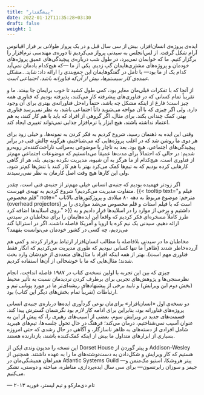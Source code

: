 ```yaml
---
title: "پیشگفتار"
date: 2022-01-12T11:35:28+03:30
draft: false
weight: 1
---
```


ایده‌ی پروژه‌ی انسان‌افزار، بیش از سی سال قبل و در یک پرواز طولانی بر فراز اقیانوس آرام شکل گرفت. از لس‌انجلس به سیدنی پرواز می‌کردیم تا دوره‌ی مهندسی نرم‌افزار را برگزار کنیم. ما که خوابمان نمی‌برد، در طول شب درباره‌ی پیچیدگی‌های عمیق پروژه‌های خودمان و پروژه‌های مشتری‌هایمان گپ زدیم. یکی از ما —که هیچ‌کدام یادمان نمی‌آید کدام یک از ما بود— با تأمل در گفتگوهایمان این جمع‌بندی را ارائه داد:
<em>شاید...مشکل عمده‌ی کار سیستم‌ها، بیش از آن‌که فناورانه باشد، اجتماعی است.</em>

از آنجا که با تفکرات قبلی‌مان مغایر بود، کمی طول کشید تا خوب برایمان جا بیفتد. ما و تقریباً تمام کسانی که در فناوری‌های پیشرفته کار می‌کنند، پذیرفته بودیم که فناوری همه‌ چیز است؛ فارغ از اینکه مشکل چه باشد، حتماً راه‌حل فناورانه‌ی بهتری برای آن وجود دارد. ولی اگر چیزی که با آن مواجه می‌شوید ذاتاً اجتماعی باشد، به نظر نمی‌رسد فناوری بهتر، کمک چندانی بکند. برای مثال، اگر گروهی از افراد که باید با هم کار کنند، به هم اعتماد نداشته باشند، هیچ ابزار یا نرم‌افزار جذابی نمی‌تواند تغییری ایجاد کند.

وقتی این ایده به ذهنمان رسید، شروع کردیم به فکر کردن به نمونه‌ها، و خیلی زود برای هر دوی ما روشن شد که در اغلب پروژه‌هایی که می‌شناختیم، هرگونه چالش فنی در برابر پیچیدگی‌های اجتماعی، هیچ بود. بعد به ناچار با موضوعی به‌مراتب ناراحت‌کننده‌تر روبه‌رو شدیم: در حالی که احتمالاً برای مدت‌ها عمیقاَ می‌دانستیم که موضوعات اجتماعی مهم‌تر از فناوری است، هیچ‌کدام از ما هرگز به آن شیوه، مدیریت نکرده بودیم. بله، هر از گاهی کارهایی کرده بودیم که به تیم‌ها کمک می‌کرد بهتر با هم کار کنند یا تنش‌ها کم‌تر شود، ولی این کارها هیچ وقت اصل کارمان به نظر نمی‌رسیدند.

اگر زودتر فهمیده بودیم که جنبه‌ی انسانی خیلی مهم‌تر از جنبه‌ی فنی است، چقدر متفاوت مدیریت می‌کردیم؟ شروع کردیم به تهیه‌ی فهرست. 
{{< tooltip text="فیلم و قلم مخصوص" note=" مترجم: موضوع مربوط به دهه ۸۰ میلادی و پروژکتورهای بالاتاب (overhead projectors) است که با فیلم استات و قلم مخصوص می‌شد مواردی را بر روی اسلایدها اضافه کرد." >}} 
داشتیم و برخی از موارد را در اسلایدها قرار دادیم و به طرز کاملاً مسخره‌ای فکر کردیم که واقعاً این ایده‌هایمان را برای مخاطبان در سیدنی ارائه دهیم. سیدنی یک نیم کره با اروپا و آمریکا فاصله داشت. اگر در استرالیا گند می‌زدیم، چه کسی در کشور خودمان می‌توانست بفهمد؟

مخاطبان ما در سیدنی بلافاصله با مطالب انسان‌افزار ارتباط برقرار کردند و کمی هم آزرده‌خاطر شدند (ظاهراً ما تنها کسانی نبودیم که طوری مدیریت می‌کردیم که انگار فقط فناوری مهم است). بهتر از همه اینکه افراد با مثال‌های متعددی از خودشان وارد بحث شدند؛ مثال‌هایی که ما با خوشحالی از آن‌ها استفاده کردیم.

چیزی که بین این تجربه با اولین نسخه‌ی کتاب در ۱۹۸۷ فاصله انداخت، انجام نظرسنجی‌ها و پژوهش‌های تجربی برای برطرف کردن تردیدمان نسبت به تأثیر محیط (بخش دوم این ویرایش) و تایید برخی از پیشنهادهای ریشه‌ای‌تر ما در مورد پویایی تیم و ارتباطات (تقریباً تمام بخش‌های دیگر این کتاب) بود.

دو نسخه‌ی اول «انسان‌افزار» برای‌مان نوعی گردآوری ایده‌ها درباره‌ی جنبه‌ی انسانی پروژه‌های فناورانه بود، بنابراین برای ادامه کار لازم بود نگرشمان گسترش پیدا کند. قسمت‌های جدید در ویرایش سوم، بعضی از آسیب‌های رهبری را، که پیش از این به عنوان آسیب نمی‌شناختیم، درمان می‌کند؛ فرهنگ در حال تحول جلسه‌ها، تیم‌های هیبرید شامل افرادی از دسته‌های به ظاهر ناسازگار، و آگاهی در حال رشدی که حتی امروزه بسیاری از ابزارهای متداول ما بیش از اینکه کمک‌کننده باشند، بازدارنده  هستند.

این نسخه را مدیون وندی ایکن از Dorset House و پیتر گوردن از Addison-Wesley هستیم که کار ویرایش و شکل‌دادن به دست‌نوشته‌های ما را به عهده داشتند. همچنین از همراهان همیشگی‌مان در Atlantic Systems Guild —پیتر هروشکا، استیو مک‌منمن و جیمز و سوزان رابرتسون— برای سی سال ایده‌پردازی، مناظره، مباحثه و دوستی، تشکر می‌کنیم. 

— تام دی‌مارکو و تیم لیستر، فوریه ۲۰۱۳